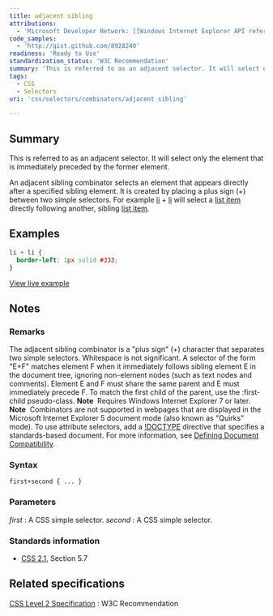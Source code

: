 ```yaml
---
title: adjacent sibling
attributions:
  - 'Microsoft Developer Network: [[Windows Internet Explorer API reference](http://msdn.microsoft.com/en-us/library/ie/hh828809%28v=vs.85%29.aspx) Article]'
code_samples:
  - 'http://gist.github.com/8928240'
readiness: 'Ready to Use'
standardization_status: 'W3C Recommendation'
summary: 'This is referred to as an adjacent selector. It will select only the element that is immediately preceded by the former element.'
tags:
  - CSS
  - Selectors
uri: 'css/selectors/combinators/adjacent sibling'

---
```

## <span>Summary</span>

This is referred to as an adjacent selector. It will select only the element that is immediately preceded by the former element.

 An adjacent sibling combinator selects an element that appears directly after a specified sibling element. It is created by placing a plus sign (+) between two simple selectors. For example [li](/html/elements/li) + [li](/html/elements/li) will select a [list item](/html/elements/li) directly following another, sibling [list item](/html/elements/li).

## <span>Examples</span>

``` css
li + li {
  border-left: 1px solid #333;
}
```

[View live example](http://code.webplatform.org/gist/8928240)

## <span>Notes</span>

### <span>Remarks</span>

The adjacent sibling combinator is a "plus sign" (+) character that separates two simple selectors. Whitespace is not significant. A selector of the form "E+F" matches element F when it immediately follows sibling element E in the document tree, ignoring non-element nodes (such as text nodes and comments). Element E and F must share the same parent and E must immediately precede F. To match the first child of the parent, use the :first-child pseudo-class. **Note**  Requires Windows Internet Explorer 7 or later. **Note**  Combinators are not supported in webpages that are displayed in the Microsoft Internet Explorer 5 document mode (also known as "Quirks" mode). To use attribute selectors, add a [!DOCTYPE](/html/elements/!DOCTYPE) directive that specifies a standards-based document. For more information, see [Defining Document Compatibility](http://go.microsoft.com/fwlink/p/?LinkID=125785).

### <span>Syntax</span>

`first+second { ... }`

### <span>Parameters</span>

*first*
:   A CSS simple selector.
*second*
:   A CSS simple selector.

### <span>Standards information</span>

-   [CSS 2.1](http://go.microsoft.com/fwlink/p/?linkid=203757), Section 5.7

## <span>Related specifications</span>

[CSS Level 2 Specification](http://www.w3.org/TR/CSS2/)
:   W3C Recommendation
